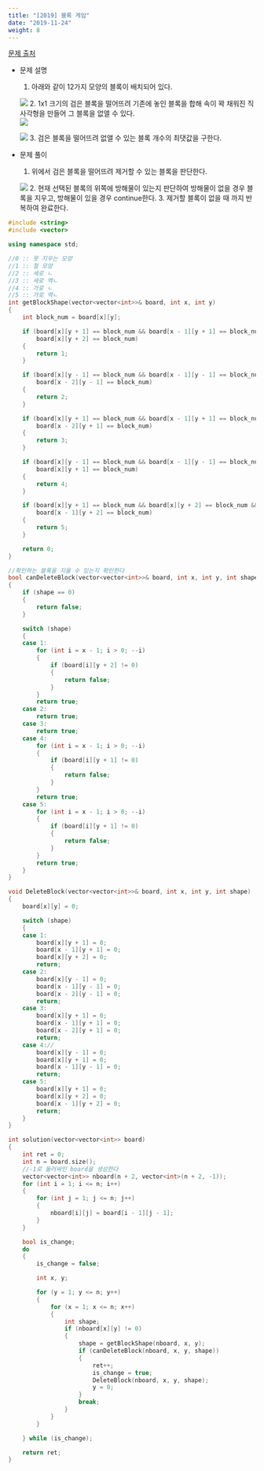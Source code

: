 ```yaml
---
title: "[2019] 블록 게임"
date: "2019-11-24"
weight: 8
---
```


[문제 출처](https://programmers.co.kr/learn/courses/30/lessons/42894)

- 문제 설명
	1. 아래와 같이 12가지 모양의 블록이 배치되어 있다.

	![](/images/block-game1.png)
	2. 1x1 크기의 검은 블록을 떨어뜨려 기존에 놓인 블록을 합해 속이 꽉 채워진 직사각형을 만들어 그 블록을 없앨 수 있다.  
	![](/images/block-game2.png)

	![](/images/block-game3.png)
	3. 검은 블록을 떨어뜨려 없앨 수 있는 블록 개수의 최댓값을 구한다.
	
- 문제 풀이 
	1. 위에서 검은 블록을 떨어뜨려 제거할 수 있는 블록을 판단한다.
	
	![](/images/block-game4.png)
	2. 현재 선택된 블록의 위쪽에 방해물이 있는지 판단하여 방해물이 없을 경우 블록을 지우고, 방해물이 있을 경우 continue한다.
	3. 제거할 블록이 없을 때 까지 반복하여 완료한다.
	
```cpp
#include <string>
#include <vector>

using namespace std;

//0 :: 못 지우는 모양
//1 :: 철 모양
//2 :: 세로 ㄴ
//3 :: 세로 역ㄴ
//4 :: 가로 ㄴ
//5 :: 가로 역ㄴ
int getBlockShape(vector<vector<int>>& board, int x, int y)
{
	int block_num = board[x][y];

	if (board[x][y + 1] == block_num && board[x - 1][y + 1] == block_num &&
		board[x][y + 2] == block_num)
	{
		return 1;
	}

	if (board[x][y - 1] == block_num && board[x - 1][y - 1] == block_num &&
		board[x - 2][y - 1] == block_num)
	{
		return 2;
	}

	if (board[x][y + 1] == block_num && board[x - 1][y + 1] == block_num &&
		board[x - 2][y + 1] == block_num)
	{
		return 3;
	}

	if (board[x][y - 1] == block_num && board[x - 1][y - 1] == block_num &&
		board[x][y + 1] == block_num)
	{
		return 4;
	}

	if (board[x][y + 1] == block_num && board[x][y + 2] == block_num &&
		board[x - 1][y + 2] == block_num)
	{
		return 5;
	}

	return 0;
}

//확인하는 블록을 지울 수 있는지 확인한다
bool canDeleteBlock(vector<vector<int>>& board, int x, int y, int shape)
{
	if (shape == 0)
	{
		return false;
	}

	switch (shape)
	{
	case 1:
		for (int i = x - 1; i > 0; --i)
		{
			if (board[i][y + 2] != 0)
			{
				return false;
			}
		}
		return true;
	case 2:
		return true;
	case 3:
		return true;
	case 4:
		for (int i = x - 1; i > 0; --i)
		{
			if (board[i][y + 1] != 0)
			{
				return false;
			}
		}
		return true;
	case 5:
		for (int i = x - 1; i > 0; --i)
		{
			if (board[i][y + 1] != 0)
			{
				return false;
			}
		}
		return true;
	}
}

void DeleteBlock(vector<vector<int>>& board, int x, int y, int shape)
{
	board[x][y] = 0;

	switch (shape)
	{
	case 1:
		board[x][y + 1] = 0;
		board[x - 1][y + 1] = 0;
		board[x][y + 2] = 0;
		return;
	case 2:
		board[x][y - 1] = 0;
		board[x - 1][y - 1] = 0;
		board[x - 2][y - 1] = 0;
		return;
	case 3:
		board[x][y + 1] = 0;
		board[x - 1][y + 1] = 0;
		board[x - 2][y + 1] = 0;
		return;
	case 4://
		board[x][y - 1] = 0;
		board[x][y + 1] = 0;
		board[x - 1][y - 1] = 0;
		return;
	case 5:
		board[x][y + 1] = 0;
		board[x][y + 2] = 0;
		board[x - 1][y + 2] = 0;
		return;
	}
}

int solution(vector<vector<int>> board)
{
	int ret = 0;
	int n = board.size();
	//-1로 둘러싸인 board을 생성한다
	vector<vector<int>> nboard(n + 2, vector<int>(n + 2, -1));
	for (int i = 1; i <= n; i++)
	{
		for (int j = 1; j <= n; j++)
		{
			nboard[i][j] = board[i - 1][j - 1];
		}
	}

	bool is_change;
	do
	{
		is_change = false;

		int x, y;

		for (y = 1; y <= n; y++)
		{
			for (x = 1; x <= n; x++)
			{
				int shape;
				if (nboard[x][y] != 0)
				{
					shape = getBlockShape(nboard, x, y);
					if (canDeleteBlock(nboard, x, y, shape))
					{
						ret++;
						is_change = true;
						DeleteBlock(nboard, x, y, shape);
						y = 0;
					}
					break;
				}
			}
		}

	} while (is_change);

	return ret;
}
```